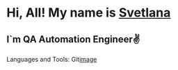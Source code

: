 # Hi, All! My name is [Svetlana](https://www.linkedin.com/in/svetlana-lagodina/)
## I`m QA Automation Engineer✌

Languages and Tools:
Git[image](https://raw.githubusercontent.com/github/explore/80688e429a7d4ef2fca1e82350fe8e3517d3494d/topics/git/git.png)   


<!---
svetlana-lagodina/svetlana-lagodina is a ✨ special ✨ repository because its `README.md` (this file) appears on your GitHub profile.
You can click the Preview link to take a look at your changes.
--->
